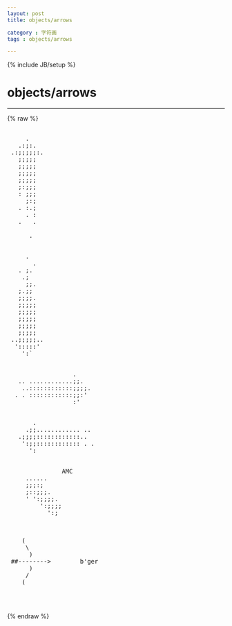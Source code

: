 ```yaml
---
layout: post
title: objects/arrows
category : 字符画
tags : objects/arrows
---
```

{% include JB/setup %}
# objects/arrows
---
{% raw %}
<pre>

     .
   .:;:.
 .:;;;;;:.
   ;;;;;
   ;;;;;
   ;;;;;
   ;;;;;
   ;:;;;
   : ;;;
     ;:;
   . :.;
     . :
   .   .

      .


     .
       .
   . ;.
    .;
     ;;.
   ;.;;
   ;;;;.
   ;;;;;
   ;;;;;
   ;;;;;
   ;;;;;
   ;;;;;
 ..;;;;;..
  &#039;:::::&#039;
    &#039;:`


                  .
   .. ............;;.
    ..::::::::::::;;;;.
  . . ::::::::::::;;:&#039;
                  :&#039;


       .
     .;;............ ..
   .;;;;::::::::::::..
    &#039;:;;:::::::::::: . .
      &#039;:


               AMC
     ......
     ;;;:;
     ;::;;;.
     &#039; &#039;:;;;;.
         &#039;:;;;;
           &#039;:;



    (
     \
      )
 ##--------&gt;        b&#039;ger
      )
     /
    (


 </pre>
{% endraw %}
